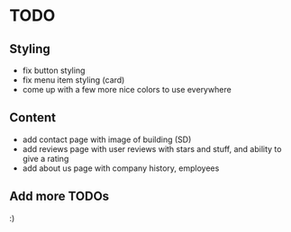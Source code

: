 # TODO

## Styling

- fix button styling
- fix menu item styling (card)
- come up with a few more nice colors to use everywhere

## Content

- add contact page with image of building (SD)
- add reviews page with user reviews with stars and stuff, and ability to give a rating
- add about us page with company history, employees

## Add more TODOs

:)